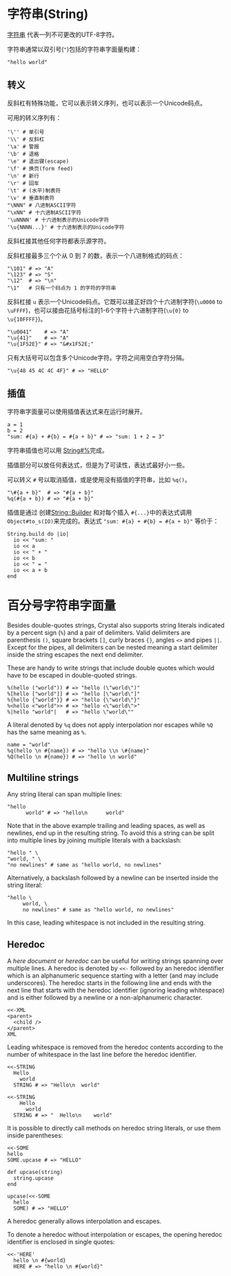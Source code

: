 # 字符串(String)

[字符串](http://crystal-lang.org/api/String.html) 代表一列不可更改的UTF-8字符。

字符串通常以双引号(`"`)包括的字符串字面量构建：

```crystal
"hello world"
```

## 转义

反斜杠有特殊功能，它可以表示转义序列，也可以表示一个Unicode码点。

可用的转义序列有：
```crystal
'\'' # 单引号
'\\' # 反斜杠
'\a' # 警报
'\b' # 退格
'\e' # 退出键(escape)
'\f' # 换页(form feed)
'\n' # 新行
'\r' # 回车
'\t' # (水平)制表符
'\v' # 垂直制表符
"\NNN" # 八进制ASCII字符
"\xNN" # 十六进制ASCII字符
'\uNNNN' # 十六进制表示的Unicode字符
'\u{NNNN...}' # 十六进制表示的Unicode字符
```

反斜杠接其他任何字符都表示源字符。

反斜杠接最多三个个从 0 到 7 的数，表示一个八进制格式的码点：

```crystal
"\101" # => "A"
"\123" # => "S"
"\12"  # => "\n"
"\1"   # 只有一个码点为 1 的字符的字符串
```

反斜杠接 `u` 表示一个Unicode码点。它既可以接正好四个十六进制字符(`\u0000` to `\uFFFF`)，也可以接由花括号标注的1-6个字符十六进制字符(`\u{0}` to `\u{10FFFF}`)。 

```crystal
"\u0041"    # => "A"
"\u{41}"    # => "A"
"\u{1F52E}" # => "&#x1F52E;"
```

只有大括号可以包含多个Unicode字符。字符之间用空白字符分隔。

```crystal
"\u{48 45 4C 4C 4F}" # => "HELLO"
```

## 插值

字符串字面量可以使用插值表达式来在运行时展开。

```crystal
a = 1
b = 2
"sum: #{a} + #{b} = #{a + b}" # => "sum: 1 + 2 = 3"
```

字符串插值也可以用 [String#%](https://crystal-lang.org/api/master/String.html#%25(other)-instance-method)完成。

插值部分可以放任何表达式，但是为了可读性，表达式最好小一些。

可以转义 `#` 号以取消插值，或是使用没有插值的字符串，比如 `%q()`。

```crystal
"\#{a + b}"  # => "#{a + b}"
%q(#{a + b}) # => "#{a + b}"
```

插值是通过 创建[String::Builder](http://crystal-lang.org/api/String/Builder.html) 和对每个插入 `#{...}`中的表达式调用`Object#to_s(IO)`来完成的。表达式 `"sum: #{a} + #{b} = #{a + b}"` 等价于：

```crystal
String.build do |io|
  io << "sum: "
  io << a
  io << " + "
  io << b
  io << " = "
  io << a + b
end
```

# 百分号字符串字面量

Besides double-quotes strings, Crystal also supports string literals indicated by a percent sign (`%`) and a pair of delimiters. Valid delimiters are parenthesis `()`, square brackets `[]`, curly braces `{}`, angles `<>` and pipes `||`. Except for the pipes, all delimiters can be nested meaning a start delimiter inside the string escapes the next end delimiter.

These are handy to write strings that include double quotes which would have to be escaped in double-quoted strings.

```crystal
%(hello ("world")) # => "hello (\"world\")"
%[hello ["world"]] # => "hello [\"world\"]"
%{hello {"world"}} # => "hello {\"world\"}"
%<hello <"world">> # => "hello <\"world\">"
%|hello "world"|   # => "hello \"world\""
```

A literal denoted by `%q` does not apply interpolation nor escapes while `%Q` has the same meaning as `%`.

```crystal
name = "world"
%q(hello \n #{name}) # => "hello \\n \#{name}"
%Q(hello \n #{name}) # => "hello \n world"
```

## Multiline strings

Any string literal can span multiple lines:

```crystal
"hello
      world" # => "hello\n      world"
```

Note that in the above example trailing and leading spaces, as well as newlines,
end up in the resulting string. To avoid this a string can be split into multiple lines
by joining multiple literals with a backslash:

```crystal
"hello " \
"world, " \
"no newlines" # same as "hello world, no newlines"
```

Alternatively, a backslash followed by a newline can be inserted inside the string literal:

```crystal
"hello \
     world, \
     no newlines" # same as "hello world, no newlines"
```

In this case, leading whitespace is not included in the resulting string.

## Heredoc

A *here document* or *heredoc* can be useful for writing strings spanning over multiple lines.
A heredoc is denoted by `<<-` followed by an heredoc identifier which is an alphanumeric sequence starting with a letter (and may include underscores). The heredoc starts in the following line and ends with the next line that starts with the heredoc identifier (ignoring leading whitespace) and is either followed by a newline or a non-alphanumeric character.

```crystal
<<-XML
<parent>
  <child />
</parent>
XML
```

Leading whitespace is removed from the heredoc contents according to the number of whitespace in the last line before the heredoc identifier.

```crystal
<<-STRING
  Hello
    world
  STRING # => "Hello\n  world"

<<-STRING
    Hello
      world
  STRING # => "  Hello\n    world"
```

It is possible to directly call methods on heredoc string literals, or use them inside parentheses:

```crystal
<<-SOME
hello
SOME.upcase # => "HELLO"

def upcase(string)
  string.upcase
end

upcase(<<-SOME
  hello
  SOME) # => "HELLO"
```

A heredoc generally allows interpolation and escapes.

To denote a heredoc without interpolation or escapes, the opening heredoc identifier is enclosed in single quotes:

```crystal
<<-'HERE'
  hello \n #{world}
  HERE # => "hello \n #{world}"
```
